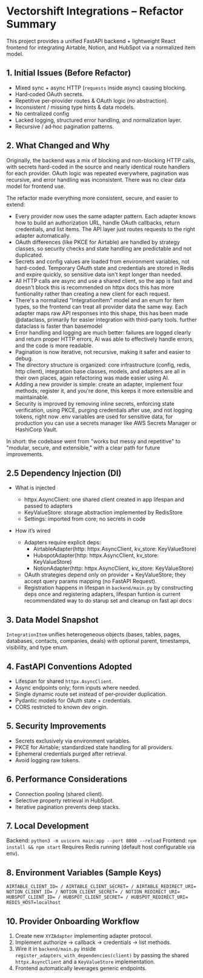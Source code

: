 # Vectorshift Integrations – Refactor Summary

This project provides a unified FastAPI backend + lightweight React frontend for integrating Airtable, Notion, and HubSpot via a normalized item model.

## 1. Initial Issues (Before Refactor)

- Mixed sync + async HTTP (`requests` inside async) causing blocking.
- Hard‑coded OAuth secrets.
- Repetitive per‑provider routes & OAuth logic (no abstraction).
- Inconsistent / missing type hints & data models.
- No centralized config
- Lacked logging, structured error handling, and normalization layer.
- Recursive / ad‑hoc pagination patterns.

## 2. What Changed and Why

Originally, the backend was a mix of blocking and non-blocking HTTP calls, with secrets hard-coded in the source and nearly identical route handlers for each provider. OAuth logic was repeated everywhere, pagination was recursive, and error handling was inconsistent. There was no clear data model for frontend use.

The refactor made everything more consistent, secure, and easier to extend:

- Every provider now uses the same adapter pattern. Each adapter knows how to build an authorization URL, handle OAuth callbacks, return credentials, and list items. The API layer just routes requests to the right adapter automatically.
- OAuth differences (like PKCE for Airtable) are handled by strategy classes, so security checks and state handling are predictable and not duplicated.
- Secrets and config values are loaded from environment variables, not hard-coded. Temporary OAuth state and credentials are stored in Redis and expire quickly, so sensitive data isn't kept longer than needed.
- All HTTP calls are async and use a shared client, so the app is fast and doesn't block this is recommended on httpx docs
  this has more funtionality rather than creating a new client for each request.
- There's a normalized "IntegrationItem" model and an enum for item types, so the frontend can treat all provider data the same way. Each adapter maps raw API responses into this shape, this has been made @dataclass, primarily for easier integration with third-party tools.
  further dataclass is faster than basemodel
- Error handling and logging are much better: failures are logged clearly and return proper HTTP errors, AI was able to effectively handle errors, and the code is more readable.
- Pagination is now iterative, not recursive, making it safer and easier to debug.
- The directory structure is organized: core infrastructure (config, redis, http client), integration base classes, models, and adapters are all in their own places, again refactoring was made easier using AI.
- Adding a new provider is simple: create an adapter, implement four methods, register it, and you're done, this keeps it more extensible and maintainable.
- Security is improved by removing inline secrets, enforcing state verification, using PKCE, purging credentials after use, and not logging tokens, right now .env variables are used for sensitive data, for production you can use a secrets manager like AWS Secrets Manager or HashiCorp Vault.

In short: the codebase went from "works but messy and repetitive" to "modular, secure, and extensible," with a clear path for future improvements.

## 2.5 Dependency Injection (DI)

- What is injected

  - httpx.AsyncClient: one shared client created in app lifespan and passed to adapters
  - KeyValueStore: storage abstraction implemented by RedisStore
  - Settings: imported from core; no secrets in code

- How it’s wired

  - Adapters require explicit deps:
    - AirtableAdapter(http: httpx.AsyncClient, kv_store: KeyValueStore)
    - HubspotAdapter(http: httpx.AsyncClient, kv_store: KeyValueStore)
    - NotionAdapter(http: httpx.AsyncClient, kv_store: KeyValueStore)
  - OAuth strategies depend only on provider + KeyValueStore; they accept query params mapping (no FastAPI Request).
  - Registration happens in lifespan in `backend/main.py` by constructing deps once and registering adapters, lifespan funtion is current recommendated way to do starup set and cleanup on fast api docs


## 3. Data Model Snapshot

`IntegrationItem` unifies heterogeneous objects (bases, tables, pages, databases, contacts, companies, deals) with optional parent, timestamps, visibility, and type enum.

## 4. FastAPI Conventions Adopted

- Lifespan for shared `httpx.AsyncClient`.
- Async endpoints only; form inputs where needed.
- Single dynamic route set instead of per‑provider duplication.
- Pydantic models for OAuth state + credentials.
- CORS restricted to known dev origin.

## 5. Security Improvements

- Secrets exclusively via environment variables.
- PKCE for Airtable; standardized state handling for all providers.
- Ephemeral credentials purged after retrieval.
- Avoid logging raw tokens.

## 6. Performance Considerations

- Connection pooling (shared client).
- Selective property retrieval in HubSpot.
- Iterative pagination prevents deep stacks.

## 7. Local Development

Backend: `python3 -m uvicorn main:app --port 8000 --reload`
Frontend: `npm install && npm start`
Requires Redis running (default host configurable via env).

## 8. Environment Variables (Sample Keys)

```
AIRTABLE_CLIENT_ID= / AIRTABLE_CLIENT_SECRET= / AIRTABLE_REDIRECT_URI=
NOTION_CLIENT_ID= / NOTION_CLIENT_SECRET= / NOTION_REDIRECT_URI=
HUBSPOT_CLIENT_ID= / HUBSPOT_CLIENT_SECRET= / HUBSPOT_REDIRECT_URI=
REDIS_HOST=localhost
```

## 10. Provider Onboarding Workflow

1. Create new `XYZAdapter` implementing adapter protocol.
2. Implement authorize → callback → credentials → list methods.
3. Wire it in `backend/main.py` inside `register_adapters_with_dependencies(client)` by passing the shared `httpx.AsyncClient` and a `KeyValueStore` implementation.
4. Frontend automatically leverages generic endpoints.

